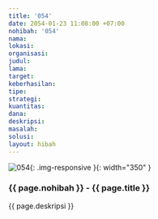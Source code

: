 ```yaml
---
title: '054'
date: 2054-01-23 11:08:00 +07:00
nohibah: '054'
nama:
lokasi:
organisasi:
judul:
lama:
target:
keberhasilan:
tipe:
strategi:
kuantitas:
dana:
deskripsi:
masalah:
solusi:
layout: hibah
---
```


![054](/static/img/hibahcms/054.png){: .img-responsive }{: width="350" }

### {{ page.nohibah }} - {{ page.title }}

{{ page.deskripsi }}
